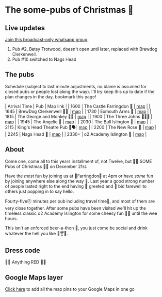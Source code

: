 # The some-pubs of Christmas 🎄

## Live updates

[Join this broadcast-only whatsapp group](https://chat.whatsapp.com/BiYZNJ4iZNfF8eAdNjRzGQ).

1. Pub #2, Betsy Trotwood, doesn't open until later, replaced with Brewdog Clerkenwell.
1. Pub #10 switched to Nags Head 

## The pubs

Schedule (subject to last minute adjustments, no blame is assumed for closed pubs or people lost along the way). I'll try keep this up to date if the plan changes in the day, bookmark this page!

| Arrival Time | Pub | Map link |
| 1600 | The Castle Farringdon 🏰 | [map](https://goo.gl/maps/AEoyvTAqiswg5YBC9) |
| 1645 | BrewDog Clerkenwell 🍺🐶 | [map](https://goo.gl/maps/bTgP5wNcGcFhkC4H6) |
| 1730 | Exmouth Arms 💪 | [map](https://goo.gl/maps/qRnipBJZun7XZZsJ8) |
| 1815 | The George and Monkey 🤴🐒 | [map](https://goo.gl/maps/sGubPUh3QXedHRwX9) |
| 1900 | The Three Johns 👨👨👨 | [map](https://goo.gl/maps/kgKfWnVDFi6FXQdM7) |
| 1945 | The Angelic 👼 | [map](https://goo.gl/maps/kYXxbyyPKJbBz8Ud9) |
| 2030 | The Bull Islington 🐂 | [map](https://goo.gl/maps/HSd219ViwZXhBVCJ7) |
| 2115 | King's Head Theatre Pub 🤴🗣️| [map](https://goo.gl/maps/sa7WMs2zBxzHqnGC6) |
| 2200 | The New Rose 🌹 | [map](https://g.page/thenewrosen1?share) |
| 2245 | Nags Head 🐴 | [map](https://maps.app.goo.gl/KqejfxPWXKJ97x8i8) |
| 2330+ | o2 Academy Islington 🎼 | [map](https://goo.gl/maps/iXcGMQvcddeQM8ae8) |

## About

Come one, come all to this years installment of, not Twelve, but 🎅🎅 SOME Pubs of Christmas 🎄🎄 on December 21st.
 
Have the _most_ fun by joining us at 🚉Farringdon🚉 at 4pm or have _some_ fun by joining anywhere else along the way 🚏. Last year a good strong number of people lasted right to the end having 👋 greeted and 👋 bid farewell to others just popping in to say hello.
 
Fourty-five🕘 minutes per pub including travel time🚏, and most of them are very close together. After some pubs have been visited we'll hit up the timeless classic o2 Academy Islington for some cheesy fun 🕺💃 until the wee hours.

This isn't an enforced beer-a-thon 🍺, you just come be social and drink whatever the hell you like 🚰🍸🍹.

## Dress code

🎅🤶 Anything RED 🤶🎅

## Google Maps layer

[Click here](https://goo.gl/maps/xEJUeDCMrK3Yij8y6) to add all the map pins to your Google Maps in one go

